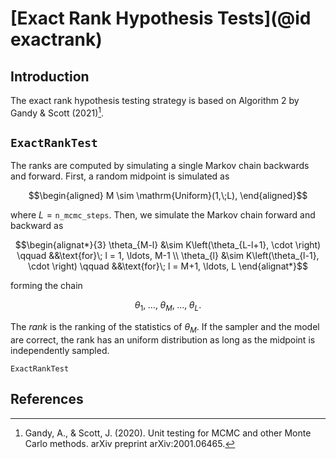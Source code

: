 
# [Exact Rank Hypothesis Tests](@id exactrank)

## Introduction
The exact rank hypothesis testing strategy is based on Algorithm 2 by Gandy & Scott (2021)[^gandyandscott2021].

## `ExactRankTest`
The ranks are computed by simulating a single Markov chain backwards and forward.
First, a random midpoint is simulated as
```math
\begin{aligned}
   M \sim \mathrm{Uniform}(1,\;L),
\end{aligned}
```
where $L = \texttt{n\_mcmc\_steps}$.
Then, we simulate the Markov chain forward and backward as
```math
\begin{alignat*}{3}
  \theta_{M-l} &\sim K\left(\theta_{L-l+1}, \cdot \right) \qquad &&\text{for}\; l = 1, \ldots, M-1 \\
  \theta_{l}   &\sim K\left(\theta_{l-1}, \cdot \right) \qquad &&\text{for}\; l = M+1, \ldots, L
\end{alignat*}
```
forming the chain
```math
\theta_1,\; \ldots, \; \theta_{M},\; \ldots, \; \theta_{L}.
```
The *rank* is the ranking of the statistics of $\theta_{M}$.
If the sampler and the model are correct, the rank has an uniform distribution as long as the midpoint is independently sampled.

```@docs
ExactRankTest
```

## References
[^gandyandscott2021]: Gandy, A., & Scott, J. (2020). Unit testing for MCMC and other Monte Carlo methods. arXiv preprint arXiv:2001.06465.
